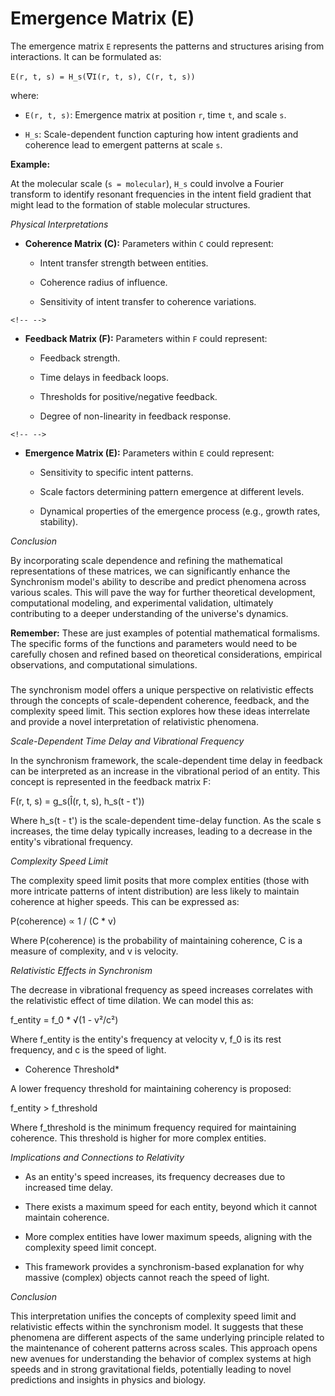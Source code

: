 # Emergence Matrix (E)

The emergence matrix `E` represents the patterns and structures arising
from interactions. It can be formulated as:

`E(r, t, s) = H_s(`∇`I(r, t, s), C(r, t, s))`

where:

-   `E(r, t, s)`: Emergence matrix at position `r`, time `t`, and scale
    `s`.

-   `H_s`: Scale-dependent function capturing how intent gradients and
    coherence lead to emergent patterns at scale `s`.

**Example:**

At the molecular scale (`s = molecular`), `H_s` could involve a Fourier
transform to identify resonant frequencies in the intent field gradient
that might lead to the formation of stable molecular structures.

*Physical Interpretations*

-   **Coherence Matrix (C):** Parameters within `C` could represent:

    -   Intent transfer strength between entities.

    -   Coherence radius of influence.

    -   Sensitivity of intent transfer to coherence variations.

```{=html}
<!-- -->
```
-   **Feedback Matrix (F):** Parameters within `F` could represent:

    -   Feedback strength.

    -   Time delays in feedback loops.

    -   Thresholds for positive/negative feedback.

    -   Degree of non-linearity in feedback response.

```{=html}
<!-- -->
```
-   **Emergence Matrix (E):** Parameters within `E` could represent:

    -   Sensitivity to specific intent patterns.

    -   Scale factors determining pattern emergence at different levels.

    -   Dynamical properties of the emergence process (e.g., growth
        rates, stability).

*Conclusion*

By incorporating scale dependence and refining the mathematical
representations of these matrices, we can significantly enhance the
Synchronism model\'s ability to describe and predict phenomena across
various scales. This will pave the way for further theoretical
development, computational modeling, and experimental validation,
ultimately contributing to a deeper understanding of the universe\'s
dynamics.

**Remember:** These are just examples of potential mathematical
formalisms. The specific forms of the functions and parameters would
need to be carefully chosen and refined based on theoretical
considerations, empirical observations, and computational simulations.

### 

The synchronism model offers a unique perspective on relativistic
effects through the concepts of scale-dependent coherence, feedback, and
the complexity speed limit. This section explores how these ideas
interrelate and provide a novel interpretation of relativistic
phenomena.

*Scale-Dependent Time Delay and Vibrational Frequency*

In the synchronism framework, the scale-dependent time delay in feedback
can be interpreted as an increase in the vibrational period of an
entity. This concept is represented in the feedback matrix F:

F(r, t, s) = g_s(Î(r, t, s), h_s(t - t\'))

Where h_s(t - t\') is the scale-dependent time-delay function. As the
scale s increases, the time delay typically increases, leading to a
decrease in the entity\'s vibrational frequency.

*Complexity Speed Limit*

The complexity speed limit posits that more complex entities (those with
more intricate patterns of intent distribution) are less likely to
maintain coherence at higher speeds. This can be expressed as:

P(coherence) ∝ 1 / (C \* v)

Where P(coherence) is the probability of maintaining coherence, C is a
measure of complexity, and v is velocity.

*Relativistic Effects in Synchronism*

The decrease in vibrational frequency as speed increases correlates with
the relativistic effect of time dilation. We can model this as:

f_entity = f_0 \* √(1 - v²/c²)

Where f_entity is the entity\'s frequency at velocity v, f_0 is its rest
frequency, and c is the speed of light.

* Coherence Threshold*

A lower frequency threshold for maintaining coherency is proposed:

f_entity \> f_threshold

Where f_threshold is the minimum frequency required for maintaining
coherence. This threshold is higher for more complex entities.

*Implications and Connections to Relativity*

-   As an entity\'s speed increases, its frequency decreases due to
    increased time delay.

-   There exists a maximum speed for each entity, beyond which it cannot
    maintain coherence.

-   More complex entities have lower maximum speeds, aligning with the
    complexity speed limit concept.

-   This framework provides a synchronism-based explanation for why
    massive (complex) objects cannot reach the speed of light.

*Conclusion*

This interpretation unifies the concepts of complexity speed limit and
relativistic effects within the synchronism model. It suggests that
these phenomena are different aspects of the same underlying principle
related to the maintenance of coherent patterns across scales. This
approach opens new avenues for understanding the behavior of complex
systems at high speeds and in strong gravitational fields, potentially
leading to novel predictions and insights in physics and biology.